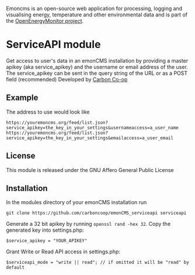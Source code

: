 Emoncms is an open-source web application for processing, logging and visualising energy, 
temperature and other environmental data and is part of the [OpenEnergyMonitor project](
http://openenergymonitor.org).

# ServiceAPI module
Get access to user's data in an emonCMS installation by providing a master apikey (aka service_apikey)
and the username or email address of the user.
The service_apikey can be sent in the query string of the URL or as a POST field (recommended)
Developed by [Carbon Co-op](https://carbon.coop/)

## Example
The address to use would look like
```
https://youremoncms.org/feed/list.json?service_apikey=the_key_in_your_settings&usernameaccess=a_user_name
https://youremoncms.org/feed/list.json?service_apikey=the_key_in_your_settings&emailaccess=a_user_email
```

## License
This module is released under the GNU Affero General Public License

## Installation
In the modules directory of your emonCMS installation run
```
git clone https://github.com/carboncoop/emonCMS_serviceapi serviceapi
```
Generate a 32 bit apikey by running `openssl rand -hex 32`. 
Copy the generated key into settings.php:
```
$service_apikey = "YOUR_APIKEY"
```

Grant Write or Read API access in settings.php:
```
$serviceapi_mode = "write || read"; // if omitted it will be "read" by default
```

